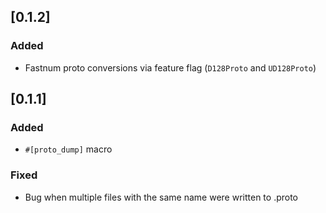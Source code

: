## [0.1.2]
### Added
- Fastnum proto conversions via feature flag (`D128Proto` and `UD128Proto`)

## [0.1.1]

### Added
- `#[proto_dump]` macro

### Fixed
- Bug when multiple files with the same name were written to .proto